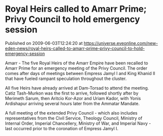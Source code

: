 # Royal Heirs called to Amarr Prime; Privy Council to hold emergency session
Published on 2009-06-03T12:24:20 at https://universe.eveonline.com/new-eden-news/royal-heirs-called-to-amarr-prime-privy-council-to-hold-emergency-session

Amarr - The five Royal Heirs of the Amarr Empire have been recalled to Amarr Prime for an emergency meeting of the Privy Council. The order comes after days of meetings between Empress Jamyl I and King Khanid II that have fueled rampant speculation throughout the cluster.

All five Heirs have already arrived at Dam-Torsad to attend the meeting. Catiz Tash-Murkon was the first to arrive, followed shortly after by Merimeth Sarum, then Aritcio Kor-Azor and Uriam Kador, with Yonis Ardishapur arriving several hours later from the Ammatar Mandate.

A full meeting of the extended Privy Council - which also includes representatives from the Civil Service, Theology Council, Ministry of Internal Order, Imperial Chancellery, Ministry of War, and Imperial Navy - last occurred prior to the coronation of Empress Jamyl I.
